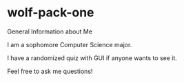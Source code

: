 # wolf-pack-one
General Information about Me

I am a sophomore Computer Science major.

I have a randomized quiz with GUI if anyone wants to see it.

Feel free to ask me questions!
